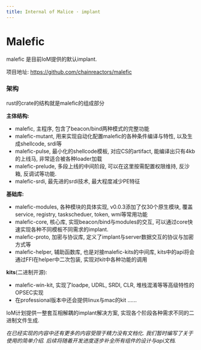 ```yaml
---
title: Internal of Malice · implant
---
```



# Malefic

malefic 是目前IoM提供的默认implant. 

项目地址: https://github.com/chainreactors/malefic

### 架构

rust的crate的结构就是malefic的组成部分

**主体结构:**

- malefic, 主程序, 包含了beacon/bind两种模式的完整功能
- malefic-mutant,  用来实现自动化配置malefic的各种条件编译与特性, 以及生成shellcode, srdi等
- malefic-pulse, 最小化的shellcode模板, 对应CS的artifact, 能编译出只有4kb的上线马, 非常适合被各种loader加载
- malefic-prelude, 多段上线的中间阶段, 可以在这里按需配置权限维持, 反沙箱, 反调试等功能. 
- malefic-srdi, 最先进的srdi技术, 最大程度减少PE特征

**基础库:**

- malefic-modules, 各种模块的具体实现, v0.0.3添加了仅30个原生模块, 覆盖service, registry, taskscheduer, token, wmi等常用功能
- malefic-core, 核心库, 实现beacon/bind与modules的交互, 可以通过core快速实现各种不同模板不同需求的implant.
- malefic-proto, 加密与协议库, 定义了implant与server数据交互的协议与加密方式等
- malefic-helper, 辅助函数库, 也是对接malefic-kits的中间库, kits中的api将会通过FFI在helper中二次包装, 实现对kit中各种功能的调用

**kits**(二进制开源):

- malefic-win-kit, 实现了loadpe, UDRL, SRDI, CLR, 堆栈混淆等等高级特性的OPSEC实现
- 在professional版本中还会提供linux与mac的kit ......

IoM计划提供一整套互相解耦的implant解决方案, 实现各个阶段各种需求不同的二进制文件生成. 

*在已经实现的内容中还有更多的内容受限于精力没有文档化. 我们暂时编写了关于使用的简单介绍. 后续将随着开发进度逐步补全所有组件的设计与api文档.* 

